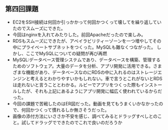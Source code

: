 ## 第四回課題

* EC2をSSH接続は何回か引っかかって何回かつくって壊してを繰り返していたのでスムーズにできた。
* 今回はnginxを入れてみたりした。前回Apacheだったので楽しみ。
* RDSもスムーズにできたが、アベイラビリティーゾーンを一つ増やしてその中にプライベートサブネットをつくった。MySQLも難なくつながった。
しかし、ここでMySQLについての疑問が再び再燃
* MySQL:データベース管理システムであり、データベースを構築、管理するためのソフトウェア。大量のデータを分析、アプリ開発に活用できる。さまざまな機能があり、データベースなのにRDSの中に入れるのはストレージエンジンと考えるとわかりやすいかもしれない。車で言うとこれがないとRDSは走れないと言うこととわかる。ルビーでアプリをつくった際もインストールしたが、それも上記にあるようにアプリ開発に幅広く使われているからだった。
* 今回の課題で苦戦したのはER図だった。動画を見てもうまくいかなかったので、何回かつくって慣れるしか無さそうだった。
* 画像の添付方法にいささか不安を感じ、調べてみるとドラッグすべしとのこと。試してドラッグでできたのでこれで良いのだろうか

